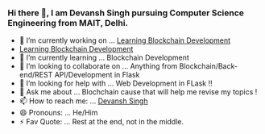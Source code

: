 ### Hi there 👋, I am Devansh Singh pursuing Computer Science Engineering from MAIT, Delhi.

- 🔭 I’m currently working on ... <a href="https://github.com/blaady-baldy/learning-blockchain" target="_blank">Learning Blockchain Development</a>
- [Learning Blockchain Development](https://github.com/blaady-baldy/learning-blockchain)
- 🌱 I’m currently learning ... Blockchain Development
- 👯 I’m looking to collaborate on ... Anything from Blockchain/Back-end/REST API/Development in Flask
- 🤔 I’m looking for help with ... Web Development in FLask !!
- 💬 Ask me about ... Blochchain cause that will help me revise my topics !
- 📫 How to reach me: ... [Devansh Singh](https://www.linkedin.com/in/devnsh/)
- 😄 Pronouns: ... He/Him
- ⚡ Fav Quote: ... Rest at the end, not in the middle.

